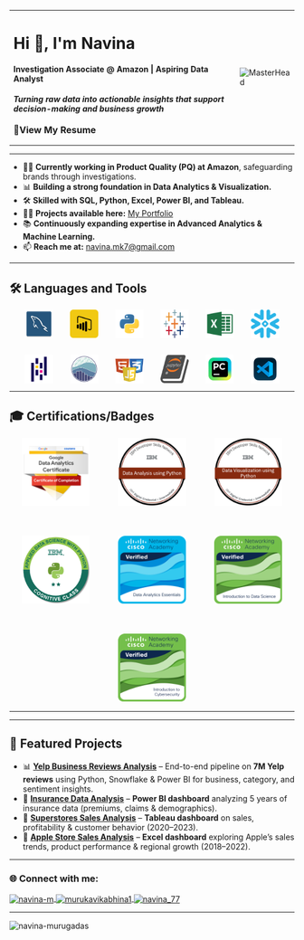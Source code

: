 <div align="center">

<table>
<tr>
<td>

<h1>Hi 👋, I'm Navina</h1>
<h4>Investigation Associate @ Amazon | Aspiring Data Analyst</h4>
<h4><i>Turning raw data into actionable insights that support decision-making and business growth</i></h4>
<p align="left">
  <a href="Resume/Navina_DataAnalyst.pdf" target="_blank" style="text-decoration:none; font-weight:bold; font-size:16px;">
    📄View My Resume
  </a>
</p>


</td>
<td>
  <img src="https://i.pinimg.com/originals/fc/71/63/fc71635c7f1b09ed30413f59bb749582.gif" 
       alt="MasterHead" width="350" />
</td>
</tr>
</table>

</div>

---

- 👩‍💼 **Currently working in Product Quality (PQ) at Amazon**, safeguarding brands through investigations.  
- 📊 **Building a strong foundation in Data Analytics & Visualization.**  
- 🛠️ **Skilled with SQL, Python, Excel, Power BI, and Tableau.**  
- 👨‍💻 **Projects available here:** [My Portfolio](https://navina-murugadas.github.io/Portfolio/)  
- 📚 **Continuously expanding expertise in Advanced Analytics & Machine Learning.**  
- 📫 **Reach me at:** navina.mk7@gmail.com  

---

## 🛠️ Languages and Tools  

<div style="display: flex; flex-wrap: wrap; justify-content: center; gap: 30px; align-items: center; margin-top: 10px;">
  <!-- MySQL -->
  <img src="Assets/MySQL.png" alt="MySQL" width="50" height="50"/>
  <!-- PowerBI -->
  <img src="Assets/PowerBI.png" alt="PowerBI" width="50" height="50"/>
  <!-- Python -->
  <img src="Assets/Python.png" alt="Python" width="50" height="50"/>
  <!-- Tableau -->
  <img src="Assets/Tableau.jpg" alt="Tableau" width="50" height="50"/>
  <!-- Excel -->
  <img src="Assets/Excel.png" alt="Excel" width="50" height="50"/>
  <!-- Snowflake -->
  <img src="Assets/Snowflake.png" alt="Snowflake" width="50" height="50"/>
  <!-- Pandas -->
  <img src="Assets/Pandas.png" alt="Pandas" width="50" height="50"/>
  <!-- Seaborn -->
  <img src="Assets/Seaborn.png" alt="Seaborn" width="50" height="50"/>
  <!-- HCJ -->
  <img src="Assets/HCJ.png" alt="HTML_CSS_JS" width="50" height="50"/>
  <!-- Jupyter -->
  <img src="Assets/Jupyter.png" alt="Jupyter" width="50" height="50"/>
  <!-- Pycharm -->
  <img src="Assets/Pycharm.png" alt="Pycharm" width="50" height="50"/>
  <!-- VSC -->
  <img src="Assets/VSC.png" alt="Visual Studio Code" width="50" height="50"/>
  

</div>

---

## 🎓 Certifications/Badges

<div style="display: flex; flex-wrap: wrap; justify-content: center; gap: 50px; align-items: center; margin-top: 10px;">
  
  <!-- Google Data Analytics -->
  <a href="https://www.credly.com/badges/70d6309a-280d-4869-8c66-6721f497fc71/public_url" target="_blank" rel="noreferrer">
    <img src="Badges/Google-Data-Analytics.png" alt="Google Data Analytics" width="120" height="120"/>
  </a>

  <!-- IBM Data Analysis -->
  <a href="https://www.credly.com/badges/c5878ae9-e99c-462d-894a-1dd1c6643767/public_url" target="_blank" rel="noreferrer">
    <img src="Badges/IBM data-analysis-using-python.png" alt="IBM Data Science" width="120" height="120"/>
  </a>

  <!-- IBM Data Visualization -->
  <a href="https://www.credly.com/badges/81a579ab-21e3-41cf-ad82-f295d59934d7/public_url" target="_blank" rel="noreferrer">
    <img src="Badges/IBM data-visualization-using-python.png" alt="IBM Data Science" width="120" height="120"/>
  </a>

  <!-- IBM Data Science -->
  <a href="https://www.credly.com/badges/b939d877-a5aa-4d18-a57b-83fed5e425e4/public_url" target="_blank" rel="noreferrer">
    <img src="Badges/IBM applied-data-science-with-python-level-2.png" alt="IBM Data Science" width="120" height="120"/>
  </a>

  <!-- Cisco Data Analytics Essentials -->
  <a href="https://www.credly.com/badges/bf03677b-55d4-496c-b183-481880573a1f/public_url" target="_blank" rel="noreferrer">
    <img src="Badges/CISCO Data-Analytics-essentials.png" alt="CISCO Data Analytics Essentials" width="120" height="120"/>
  </a>

  <!-- Cisco Data Science -->
  <a href="https://www.credly.com/badges/e9e4dce4-5175-4e37-a113-921b70148906/public_url" target="_blank" rel="noreferrer">
    <img src="Badges/CISCO Introduction-to-Data-Science.png" alt="CISCO Data Analytics Essentials" width="120" height="120"/>
  </a>

  <!-- Cisco Cyber Security -->
  <a href="https://www.credly.com/badges/5ba3c60d-cb9a-4597-b3ee-796e976dd9e3/public_url" target="_blank" rel="noreferrer">
    <img src="Badges/CISCO Introduction-to-CyberSecurity.png" alt="CISCO Data Analytics Essentials" width="120" height="120"/>
  </a>
  
</div>

---


---

## 📌 Featured Projects  

- 📊 [**Yelp Business Reviews Analysis**](https://github.com/Navina-Murugadas/Yelp_Business_Review_Analysis) – End-to-end pipeline on **7M Yelp reviews** using Python, Snowflake & Power BI for business, category, and sentiment insights.  
- 🏥 [**Insurance Data Analysis**](https://github.com/Navina-Murugadas/Insurance_Data_Analysis) – **Power BI dashboard** analyzing 5 years of insurance data (premiums, claims & demographics).  
- 🛒 [**Superstores Sales Analysis**](https://github.com/Navina-Murugadas/Superstores_Tableau) – **Tableau dashboard** on sales, profitability & customer behavior (2020–2023).  
- 🍏 [**Apple Store Sales Analysis**](https://github.com/Navina-Murugadas/Apple_Global_Sales_Analysis) – **Excel dashboard** exploring Apple’s sales trends, product performance & regional growth (2018–2022).  

---

<h3 align="left">🌐 Connect with me:</h3>
<p align="left">
<a href="https://linkedin.com/in/navina-m" target="blank">
  <img align="center" src="https://raw.githubusercontent.com/rahuldkjain/github-profile-readme-generator/master/src/images/icons/Social/linked-in-alt.svg" alt="navina-m" height="30" width="40" />
</a>
<a href="https://www.hackerrank.com/murukavikabhina1" target="blank">
  <img align="center" src="https://raw.githubusercontent.com/rahuldkjain/github-profile-readme-generator/master/src/images/icons/Social/hackerrank.svg" alt="murukavikabhina1" height="30" width="40" />
</a>
<a href="https://leetcode.com/navina_77" target="blank">
  <img align="center" src="https://raw.githubusercontent.com/rahuldkjain/github-profile-readme-generator/master/src/images/icons/Social/leet-code.svg" alt="navina_77" height="30" width="40" />
</a>
</p>

---

<p><img align="center" src="https://github-readme-stats.vercel.app/api/top-langs?username=navina-murugadas&show_icons=true&locale=en&layout=compact" alt="navina-murugadas" /></p>
